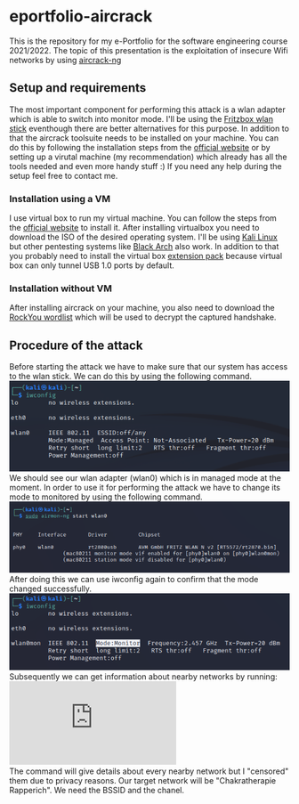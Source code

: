 # eportfolio-aircrack
This is the repository for my e-Portfolio for the software engineering course 2021/2022. The topic of this presentation is the exploitation of insecure Wifi networks by using [aircrack-ng](https://www.aircrack-ng.org/)
## Setup and requirements
The most important component for performing this attack is a wlan adapter which is able to switch into monitor mode. I'll be using the [Fritzbox wlan stick](https://avm.de/produkte/fritzwlan/fritzwlan-stick-ac-860/) eventhough there are better alternatives for this purpose. 
In addition to that the aircrack toolsuite needs to be installed on your machine. You can do this by following the installation steps from the [official website](https://www.aircrack-ng.org/install.html) or by setting up a virutal machine (my recommendation) which already has all the tools needed and even more handy stuff :) If you need any help during the setup feel free to contact me.  
### Installation using a VM
I use virtual box to run my virtual machine. You can follow the steps from the [official website](https://www.virtualbox.org/wiki/Downloads) to install it. After installing virtualbox you need to download the ISO of the desired operating system. I'll be using [Kali Linux](https://www.kali.org/get-kali/) but other pentesting systems like [Black Arch](https://blackarch.org/downloads.html#ova-download) also work. In addition to that you probably need to install the virtual box [extension pack](https://download.virtualbox.org/virtualbox/6.0.24/Oracle_VM_VirtualBox_Extension_Pack-6.0.24.vbox-extpack) because virtual box can only tunnel USB 1.0 ports by default.
### Installation without VM
After installing aircrack on your machine, you also need to download the [RockYou wordlist](https://github.com/brannondorsey/naive-hashcat/releases/download/data/rockyou.txt) which will be used to decrypt the captured handshake. 
## Procedure of the attack
Before starting the attack we have to make sure that our system has access to the wlan stick. We can do this by using the following command.
<br> ![](https://github.com/tsch4k0mo/eportfolio-aircrack/blob/dfb3d33a211d6d7e8340a8ece59a27d010079258/resources/iwconfig.PNG)<br>
We should see our wlan adapter (wlan0) which is in managed mode at the moment. In order to use it for performing the attack we have to change its mode to monitored by using the following command.
<br> ![](https://github.com/tsch4k0mo/eportfolio-aircrack/blob/dfb3d33a211d6d7e8340a8ece59a27d010079258/resources/startMonitorMode.PNG)<br>
After doing this we can use iwconfig again to confirm that the mode changed successfully.
<br> ![](https://github.com/tsch4k0mo/eportfolio-aircrack/blob/dfb3d33a211d6d7e8340a8ece59a27d010079258/resources/iwconfig2.PNG)<br>
Subsequently we can get information about nearby networks by running:
<br> ![](https://github.com/tsch4k0mo/eportfolio-aircrack/blob/c37d964b60003b68c0247d74d40e4a96a7339b45/resources/nearbyNetworks.pdf)<br>
The command will give details about every nearby network but I "censored" them due to privacy reasons. Our target network will be "Chakratherapie Rapperich". We need the BSSID and the chanel. 

